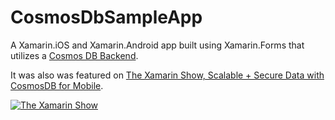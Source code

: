 # CosmosDbSampleApp

A Xamarin.iOS and Xamarin.Android app built using Xamarin.Forms that utilizes a [Cosmos DB Backend](https://docs.microsoft.com/azure/cosmos-db/mobile-apps-with-xamarin?WT.mc_id=cosmosdbsampleapp-github-bramin).

It was also was featured on [The Xamarin Show, Scalable + Secure Data with CosmosDB for Mobile](https://channel9.msdn.com/Shows/XamarinShow/Scalable--Service-Data-with-CosmosDB-for-Mobile?WT.mc_id=cosmosdbsampleapp-github-bramin).

[![The Xamarin Show](https://user-images.githubusercontent.com/13558917/57717092-4b471180-762f-11e9-9ee7-a5e9b66bb389.png)](https://channel9.msdn.com/Shows/XamarinShow/Scalable--Service-Data-with-CosmosDB-for-Mobile?WT.mc_id=cosmosdbsampleapp-github-bramin)
